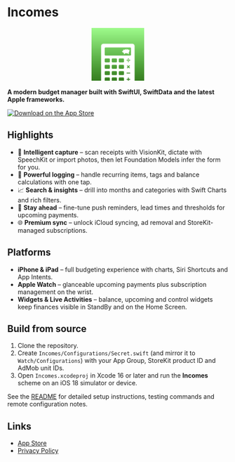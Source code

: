 # Incomes

<p align="center">
  <img src="../../Incomes/Resources/Assets.xcassets/AppIcon.appiconset/AppIcon.png" width="120" alt="Incomes app icon" />
</p>

**A modern budget manager built with SwiftUI, SwiftData and the latest Apple frameworks.**

[![Download on the App Store](https://linkmaker.itunes.apple.com/assets/shared/badges/en-us/appstore-lrg.svg)](https://apps.apple.com/app/id1584472982)

## Highlights

- 📸 **Intelligent capture** – scan receipts with VisionKit, dictate with SpeechKit or import photos, then let Foundation Models infer the form for you.
- 🧮 **Powerful logging** – handle recurring items, tags and balance calculations with one tap.
- 📈 **Search & insights** – drill into months and categories with Swift Charts and rich filters.
- 🔔 **Stay ahead** – fine-tune push reminders, lead times and thresholds for upcoming payments.
- 🌐 **Premium sync** – unlock iCloud syncing, ad removal and StoreKit-managed subscriptions.

## Platforms

- **iPhone & iPad** – full budgeting experience with charts, Siri Shortcuts and App Intents.
- **Apple Watch** – glanceable upcoming payments plus subscription management on the wrist.
- **Widgets & Live Activities** – balance, upcoming and control widgets keep finances visible in StandBy and on the Home Screen.

## Build from source

1. Clone the repository.
2. Create `Incomes/Configurations/Secret.swift` (and mirror it to `Watch/Configurations`) with your App Group, StoreKit product ID and AdMob unit IDs.
3. Open `Incomes.xcodeproj` in Xcode 16 or later and run the **Incomes** scheme on an iOS 18 simulator or device.

See the [README](../../README.md) for detailed setup instructions, testing commands and remote configuration notes.

## Links

- [App Store](https://apps.apple.com/app/id1584472982)
- [Privacy Policy](privacy.html)
